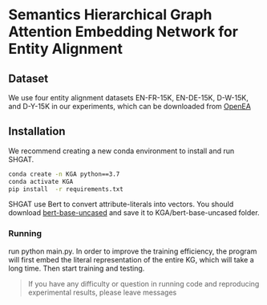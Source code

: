 # Semantics Hierarchical Graph Attention Embedding Network for Entity Alignment

## Dataset
We use four entity alignment datasets EN-FR-15K, EN-DE-15K, D-W-15K, and	D-Y-15K in our experiments, which can be downloaded from [OpenEA](https://github.com/nju-websoft/OpenEA)


## Installation

We recommend creating a new conda environment to install and run SHGAT.
```bash
conda create -n KGA python==3.7
conda activate KGA
pip install  -r requirements.txt
```
SHGAT use Bert to convert attribute-literals into vectors. You should download [bert-base-uncased](https://huggingface.co/bert-base-uncased/tree/main) and save it to KGA/bert-base-uncased folder.

### Running

run python main.py. In order to improve the training efficiency, the program will first embed the literal representation of the entire KG, which will take a long time. Then start training and testing.


> If you have any difficulty or question in running code and reproducing experimental results, please leave messages

